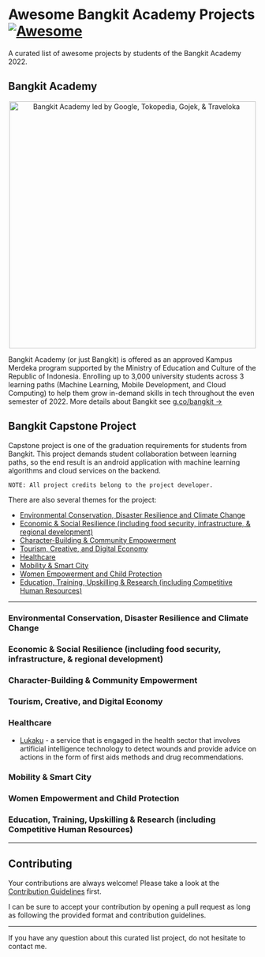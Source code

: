 # Awesome Bangkit Academy Projects [![Awesome](https://cdn.rawgit.com/sindresorhus/awesome/d7305f38d29fed78fa85652e3a63e154dd8e8829/media/badge.svg)](https://github.com/sindresorhus/awesome)
A curated list of awesome projects by students of the Bangkit Academy 2022.

## Bangkit Academy
<p align="center"><img src="https://www.dicoding.com/img/bangkit/logo.svg" alt="Bangkit Academy led by Google, Tokopedia, Gojek, & Traveloka" width="500"/></p>

Bangkit Academy (or just Bangkit) is offered as an approved Kampus Merdeka program supported by the Ministry of Education and Culture of the Republic of Indonesia. Enrolling up to 3,000 university students across 3 learning paths (Machine Learning, Mobile Development, and Cloud Computing) to help them grow in-demand skills in tech throughout the even semester of 2022. More details about Bangkit see [g.co/bangkit &rarr;](https://g.co/bangkit)

## Bangkit Capstone Project
Capstone project is one of the graduation requirements for students from Bangkit. This project demands student collaboration between learning paths, so the end result is an android application with machine learning algorithms and cloud services on the backend. 

```
NOTE: All project credits belong to the project developer. 
```

There are also several themes for the project:
* [Environmental Conservation, Disaster Resilience and Climate Change](#environmental-conservation-disaster-resilience-and-climate-change)
* [Economic & Social Resilience (including food security, infrastructure, & regional development) ](#economic--social-resilience-including-food-security-infrastructure--regional-development)
* [Character-Building & Community Empowerment](#character-building--community-empowerment)
* [Tourism, Creative, and Digital Economy](#tourism-creative-and-digital-economy)
* [Healthcare](#healthcare)
* [Mobility & Smart City](#mobility--smart-city)
* [Women Empowerment and Child Protection](#women-empowerment-and-child-protection)
* [Education, Training, Upskilling & Research (including Competitive Human Resources)](#education-training-upskilling--research-including-competitive-human-resources)
- - -

### Environmental Conservation, Disaster Resilience and Climate Change
### Economic & Social Resilience (including food security, infrastructure, & regional development) 
### Character-Building & Community Empowerment
### Tourism, Creative, and Digital Economy
### Healthcare
* [Lukaku](https://github.com/LukaKu-Bangkit2022) - a service that is engaged in the health sector that involves artificial intelligence technology to detect wounds and provide advice on actions in the form of first aids methods and drug recommendations.
### Mobility & Smart City
### Women Empowerment and Child Protection
### Education, Training, Upskilling & Research (including Competitive Human Resources)

- - -

## Contributing
Your contributions are always welcome! Please take a look at the [Contribution Guidelines](https://github.com/muhammadariffaizin/awesome-bangkit-project-2022/blob/master/CONTRIBUTING.md) first.

I can be sure to accept your contribution by opening a pull request as long as following the provided format and contribution guidelines.

- - -

If you have any question about this curated list project, do not hesitate to contact me.
